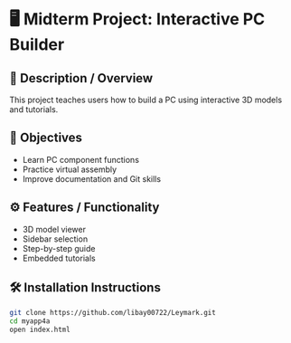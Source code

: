 # 🖥️ Midterm Project: Interactive PC Builder

## 📄 Description / Overview
This project teaches users how to build a PC using interactive 3D models and tutorials.

## 🎯 Objectives
- Learn PC component functions
- Practice virtual assembly
- Improve documentation and Git skills

## ⚙️ Features / Functionality
- 3D model viewer
- Sidebar selection
- Step-by-step guide
- Embedded tutorials

## 🛠️ Installation Instructions
```bash
git clone https://github.com/libay00722/Leymark.git
cd myapp4a
open index.html
